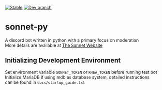 [![Stable](https://github.com/Sonnet-Discord/sonnet-py/actions/workflows/python-package.yml/badge.svg?branch=main)](https://github.com/Sonnet-Discord/sonnet-py/actions/workflows/python-package.yml)
[![Dev branch](https://github.com/Sonnet-Discord/sonnet-py/actions/workflows/python-dev.yml/badge.svg?branch=dev-unstable)](https://github.com/Sonnet-Discord/sonnet-py/actions/workflows/python-dev.yml)
# sonnet-py
A discord bot written in python with a primary focus on moderation  
More details are available at [The Sonnet Website](https://sonnet-discord.github.io)

## Initializing Development Environment
Set environment variable `SONNET_TOKEN` or `RHEA_TOKEN` before running test bot  
Initialize MariaDB if using mdb as database system, detailed instructions can be found in `docs/startup_guide.txt`
